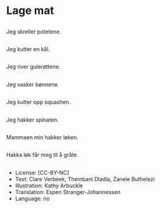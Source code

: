 # Lage mat

##
Jeg skreller potetene.

##
Jeg kutter en kål.

##
Jeg river gulerøttene.

##
Jeg vasker bønnene.

##
Jeg kutter opp squashen.

##
Jeg hakker spinaten.

##
Mammaen min hakker løken.

##
Hakka løk får meg til å gråte.

##
* License: [CC-BY-NC]
* Text: Clare Verbeek, Thembani Dladla, Zanele Buthelezi
* Illustration: Kathy Arbuckle
* Translation: Espen Stranger-Johannessen
* Language: no
